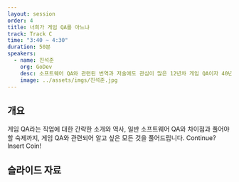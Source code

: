 ```yaml
---
layout: session
order: 4
title: 너희가 게임 QA를 아느냐
track: Track C
time: "3:40 ~ 4:30"
duration: 50분
speakers:
  - name: 진석준
    org: GoDev
    desc: 소프트웨어 QA와 관련된 번역과 저술에도 관심이 많은 12년차 게임 QA이자 40년차 중년 게이머
    image: ../assets/imgs/진석준.jpg
---
```


## 개요
게임 QA라는 직업에 대한 간략한 소개와 역사, 일반 소프트웨어 QA와 차이점과 풀어야 할 숙제까지, 게임 QA와 관련되어 알고 싶은 모든 것을 풀어드립니다. Continue? Insert Coin!
## 슬라이드 자료
